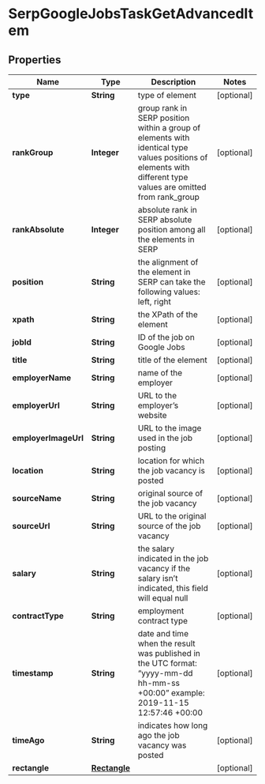 

# SerpGoogleJobsTaskGetAdvancedItem


## Properties

| Name | Type | Description | Notes |
|------------ | ------------- | ------------- | -------------|
|**type** | **String** | type of element |  [optional] |
|**rankGroup** | **Integer** | group rank in SERP position within a group of elements with identical type values positions of elements with different type values are omitted from rank_group |  [optional] |
|**rankAbsolute** | **Integer** | absolute rank in SERP absolute position among all the elements in SERP |  [optional] |
|**position** | **String** | the alignment of the element in SERP can take the following values: left, right |  [optional] |
|**xpath** | **String** | the XPath of the element |  [optional] |
|**jobId** | **String** | ID of the job on Google Jobs |  [optional] |
|**title** | **String** | title of the element |  [optional] |
|**employerName** | **String** | name of the employer |  [optional] |
|**employerUrl** | **String** | URL to the employer’s website |  [optional] |
|**employerImageUrl** | **String** | URL to the image used in the job posting |  [optional] |
|**location** | **String** | location for which the job vacancy is posted |  [optional] |
|**sourceName** | **String** | original source of the job vacancy |  [optional] |
|**sourceUrl** | **String** | URL to the original source of the job vacancy |  [optional] |
|**salary** | **String** | the salary indicated in the job vacancy if the salary isn’t indicated, this field will equal null |  [optional] |
|**contractType** | **String** | employment contract type |  [optional] |
|**timestamp** | **String** | date and time when the result was published in the UTC format: “yyyy-mm-dd hh-mm-ss +00:00” example: 2019-11-15 12:57:46 +00:00 |  [optional] |
|**timeAgo** | **String** | indicates how long ago the job vacancy was posted |  [optional] |
|**rectangle** | [**Rectangle**](Rectangle.md) |  |  [optional] |



